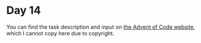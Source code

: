 # Day 14

You can find the task description and input on [the Advent of Code website](https://adventofcode.com/2023/day/14), which I cannot copy here due to copyright.
